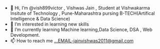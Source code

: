 - 👋 Hi, I’m @vish899victor , Vishwas Jain ,  Student at Vishwakarma Insitute of Technology , Pune-Maharashtra pursing B-TECH(Artifical Intelligence & Data Science)
- 👀 I’m interested in learning new skills
- 🌱 I’m currently learning Machine learning,Data Science, DSA , Web Development. 
- 📫 How to reach me ...EMAIL-jainvishwas2011@gmail.com

<!---
vish899victor/vish899victor is a ✨ special ✨ repository because its `README.md` (this file) appears on your GitHub profile.
You can click the Preview link to take a look at your changes.
--->
